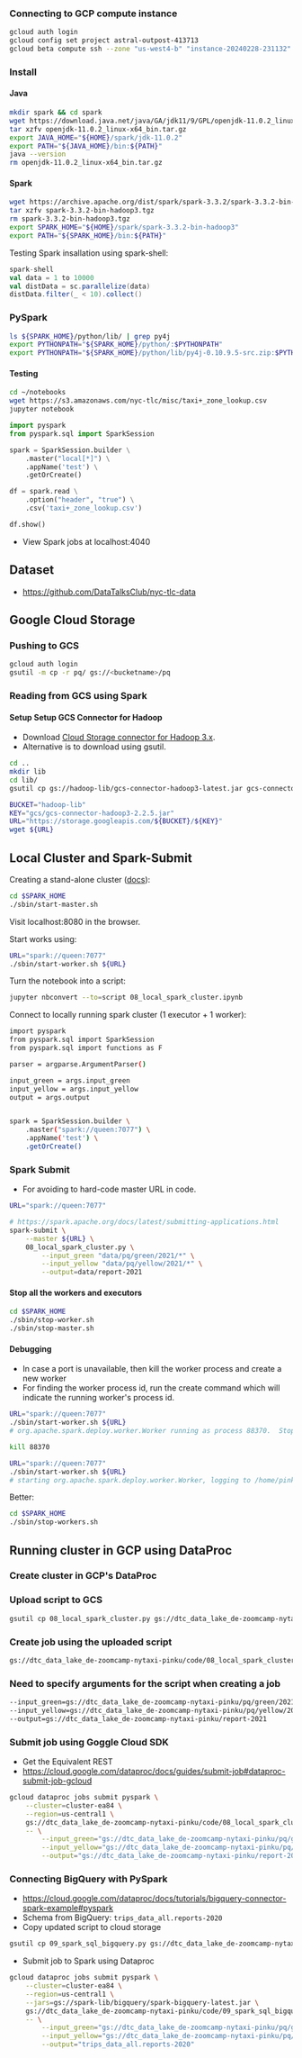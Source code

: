 
### Connecting to GCP compute instance
```bash
gcloud auth login
gcloud config set project astral-outpost-413713
gcloud beta compute ssh --zone "us-west4-b" "instance-20240228-231132"  --project "astral-outpost-413713"
```

### Install
#### Java
```bash
mkdir spark && cd spark
wget https://download.java.net/java/GA/jdk11/9/GPL/openjdk-11.0.2_linux-x64_bin.tar.gz
tar xzfv openjdk-11.0.2_linux-x64_bin.tar.gz
export JAVA_HOME="${HOME}/spark/jdk-11.0.2"
export PATH="${JAVA_HOME}/bin:${PATH}"
java --version
rm openjdk-11.0.2_linux-x64_bin.tar.gz
```

#### Spark
```bash
wget https://archive.apache.org/dist/spark/spark-3.3.2/spark-3.3.2-bin-hadoop3.tgz
tar xzfv spark-3.3.2-bin-hadoop3.tgz
rm spark-3.3.2-bin-hadoop3.tgz
export SPARK_HOME="${HOME}/spark/spark-3.3.2-bin-hadoop3"
export PATH="${SPARK_HOME}/bin:${PATH}"
```
Testing Spark insallation using spark-shell:
```scala
spark-shell
val data = 1 to 10000
val distData = sc.parallelize(data)
distData.filter(_ < 10).collect()
```

### PySpark
```bash
ls ${SPARK_HOME}/python/lib/ | grep py4j
export PYTHONPATH="${SPARK_HOME}/python/:$PYTHONPATH"
export PYTHONPATH="${SPARK_HOME}/python/lib/py4j-0.10.9.5-src.zip:$PYTHONPATH"
```

#### Testing
```bash
cd ~/notebooks
wget https://s3.amazonaws.com/nyc-tlc/misc/taxi+_zone_lookup.csv
jupyter notebook
```
```python
import pyspark
from pyspark.sql import SparkSession

spark = SparkSession.builder \
    .master("local[*]") \
    .appName('test') \
    .getOrCreate()

df = spark.read \
    .option("header", "true") \
    .csv('taxi+_zone_lookup.csv')

df.show()
```
- View Spark jobs at localhost:4040

## Dataset
- https://github.com/DataTalksClub/nyc-tlc-data


## Google Cloud Storage
### Pushing to GCS
```bash
gcloud auth login
gsutil -m cp -r pq/ gs://<bucketname>/pq
```

### Reading from GCS using Spark
#### Setup Setup GCS Connector for Hadoop
- Download [Cloud Storage connector for Hadoop 3.x](https://cloud.google.com/dataproc/docs/concepts/connectors/cloud-storage#non-clusters).
- Alternative is to download using gsutil.
```bash
cd ..
mkdir lib
cd lib/
gsutil cp gs://hadoop-lib/gcs-connector-hadoop3-latest.jar gcs-connector-hadoop3-latest.jar
```

```bash
BUCKET="hadoop-lib"
KEY="gcs/gcs-connector-hadoop3-2.2.5.jar"
URL="https://storage.googleapis.com/${BUCKET}/${KEY}"
wget ${URL}
```

## Local Cluster and Spark-Submit

Creating a stand-alone cluster ([docs](https://spark.apache.org/docs/latest/spark-standalone.html)):

```bash
cd $SPARK_HOME
./sbin/start-master.sh
```

Visit localhost:8080 in the browser.

Start works using:

```bash
URL="spark://queen:7077"
./sbin/start-worker.sh ${URL}
```

Turn the notebook into a script:

```bash
jupyter nbconvert --to=script 08_local_spark_cluster.ipynb
```


Connect to locally running spark cluster (1 executor + 1 worker):
```bash
import pyspark
from pyspark.sql import SparkSession
from pyspark.sql import functions as F

parser = argparse.ArgumentParser()

input_green = args.input_green
input_yellow = args.input_yellow
output = args.output


spark = SparkSession.builder \
    .master("spark://queen:7077") \
    .appName('test') \
    .getOrCreate()
```


### Spark Submit
- For avoiding to hard-code master URL in code.

```bash
URL="spark://queen:7077"

# https://spark.apache.org/docs/latest/submitting-applications.html
spark-submit \
    --master ${URL} \
    08_local_spark_cluster.py \
        --input_green "data/pq/green/2021/*" \
        --input_yellow "data/pq/yellow/2021/*" \
        --output=data/report-2021
```

#### Stop all the workers and executors
```bash
cd $SPARK_HOME
./sbin/stop-worker.sh
./sbin/stop-master.sh
```

#### Debugging
- In case a port is unavailable, then kill the worker process and create a new worker
- For finding the worker process id, run the create command which will indicate the running worker's process id.
```bash
URL="spark://queen:7077" 
./sbin/start-worker.sh ${URL}             
# org.apache.spark.deploy.worker.Worker running as process 88370.  Stop it first.

kill 88370

URL="spark://queen:7077" 
./sbin/start-worker.sh ${URL}
# starting org.apache.spark.deploy.worker.Worker, logging to /home/pinku/spark/spark-3.3.2-bin-hadoop3/logs/spark-pinku-org.apache.spark.deploy.worker.Worker-1-queen.out
```
Better:
```bash
cd $SPARK_HOME
./sbin/stop-workers.sh
```

## Running cluster in GCP using DataProc

### Create cluster in GCP's DataProc
### Upload script to GCS

```bash
gsutil cp 08_local_spark_cluster.py gs://dtc_data_lake_de-zoomcamp-nytaxi-pinku/code/08_local_spark_cluster.py
```

### Create job using the uploaded script
```bash
gs://dtc_data_lake_de-zoomcamp-nytaxi-pinku/code/08_local_spark_cluster.py
```
### Need to specify arguments for the script when creating a job

```bash
--input_green=gs://dtc_data_lake_de-zoomcamp-nytaxi-pinku/pq/green/2021/*
--input_yellow=gs://dtc_data_lake_de-zoomcamp-nytaxi-pinku/pq/yellow/2021/*
--output=gs://dtc_data_lake_de-zoomcamp-nytaxi-pinku/report-2021
```

### Submit job using Goggle Cloud SDK
- Get the Equivalent REST
- https://cloud.google.com/dataproc/docs/guides/submit-job#dataproc-submit-job-gcloud
```bash
gcloud dataproc jobs submit pyspark \
    --cluster=cluster-ea84 \
    --region=us-central1 \
    gs://dtc_data_lake_de-zoomcamp-nytaxi-pinku/code/08_local_spark_cluster.py \
    -- \
        --input_green="gs://dtc_data_lake_de-zoomcamp-nytaxi-pinku/pq/green/2021/*/" \
        --input_yellow="gs://dtc_data_lake_de-zoomcamp-nytaxi-pinku/pq/yellow/2021/*/" \
        --output="gs://dtc_data_lake_de-zoomcamp-nytaxi-pinku/report-2021"
```

### Connecting BigQuery with PySpark
- https://cloud.google.com/dataproc/docs/tutorials/bigquery-connector-spark-example#pyspark
- Schema from BigQuery: `trips_data_all.reports-2020`
- Copy updated script to cloud storage
```bash
gsutil cp 09_spark_sql_bigquery.py gs://dtc_data_lake_de-zoomcamp-nytaxi-pinku/code/09_spark_sql_bigquery.py
```
- Submit job to Spark using Dataproc
```bash
gcloud dataproc jobs submit pyspark \
    --cluster=cluster-ea84 \
    --region=us-central1 \
    --jars=gs://spark-lib/bigquery/spark-bigquery-latest.jar \
    gs://dtc_data_lake_de-zoomcamp-nytaxi-pinku/code/09_spark_sql_bigquery.py \
    -- \
        --input_green="gs://dtc_data_lake_de-zoomcamp-nytaxi-pinku/pq/green/2020/*/" \
        --input_yellow="gs://dtc_data_lake_de-zoomcamp-nytaxi-pinku/pq/yellow/2020/*/" \
        --output="trips_data_all.reports-2020"

```
